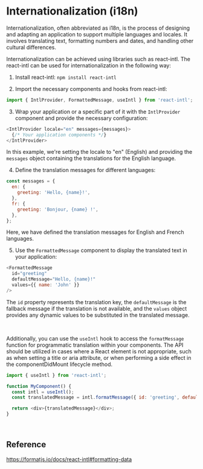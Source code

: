 # Internationalization (i18n)
Internationalization, often abbreviated as i18n, is the process of designing and adapting an application to support multiple languages and locales. It involves translating text, 
formatting numbers and dates, and handling other cultural differences.

Internationalization can be achieved using libraries such as react-intl. The react-intl can be used for internationalization in the following way:

1. Install react-intl: `npm install react-intl`

2. Import the necessary components and hooks from react-intl:
```javascript
import { IntlProvider, FormattedMessage, useIntl } from 'react-intl';
```

3. Wrap your application or a specific part of it with the `IntlProvider` component and provide the necessary configuration:
```javascript
<IntlProvider locale="en" messages={messages}>
  {/* Your application components */}
</IntlProvider>
```
In this example, we're setting the locale to "en" (English) and providing the `messages` object containing the translations for the English language.

4. Define the translation messages for different languages:
```javascript
const messages = {
  en: {
    greeting: 'Hello, {name}!',
  },
  fr: {
    greeting: 'Bonjour, {name} !',
  },
};
```
Here, we have defined the translation messages for English and French languages.

5. Use the `FormattedMessage` component to display the translated text in your application:
```javascript
<FormattedMessage
  id="greeting"
  defaultMessage="Hello, {name}!"
  values={{ name: 'John' }}
/>
```
The `id` property represents the translation key, the `defaultMessage` is the fallback message if the translation is not available, and the `values` object provides any dynamic values to be substituted in the translated message.

<br>

Additionally, you can use the `useIntl` hook to access the `formatMessage` function for programmatic translation within your components. 
The API should be utilized in cases where a React element is not appropriate, such as when setting a title or aria attribute, or when performing a side effect in the componentDidMount lifecycle method.
```javascript
import { useIntl } from 'react-intl';

function MyComponent() {
  const intl = useIntl();
  const translatedMessage = intl.formatMessage({ id: 'greeting', defaultMessage: 'Hello, {name}!', values: { name: 'John' } });

  return <div>{translatedMessage}</div>;
}
```

<br>

## Reference
https://formatjs.io/docs/react-intl#formatting-data
